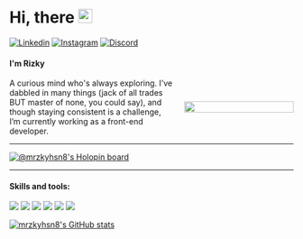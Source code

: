 # Hi, there <img src="https://media.giphy.com/media/hvRJCLFzcasrR4ia7z/giphy.gif" width="25px">

[![Linkedin](https://skillicons.dev/icons?i=linkedin)](https://www.linkedin.com/in/muh-rizky-husain/) [![Instagram](https://skillicons.dev/icons?i=instagram)](https://www.instagram.com/mrizkyhusain/) [![Discord](https://skillicons.dev/icons?i=discord)](https://discord.com/users/kymoorz)

#### I'm Rizky
<div style="display: flex; align-items: center; gap: 20px;">
  <div style="flex: 6;">
  A curious mind who's always exploring. I’ve dabbled in many things (jack of all trades BUT master of none, you could say), and though staying consistent is a challenge, I’m currently working as a front-end developer.
  </div>
  <div style="flex: 4;">
    <img width="100%" src="https://media2.giphy.com/media/v1.Y2lkPTc5MGI3NjExODhucG82MmkzOTB1ZmUweW13YXpsY2NoNXl0bzJibTV1dXBnMjN6ZiZlcD12MV9pbnRlcm5hbF9naWZfYnlfaWQmY3Q9Zw/3TZgJXiwbdbLG/giphy.gif" />
  </div>
</div>


***

[![@mrzkyhsn8's Holopin board](https://holopin.me/mrzkyhsn8)](https://holopin.io/@mrzkyhsn8)

***

#### Skills and tools:

<img src="https://img.shields.io/badge/HTML5-E34F26?style=for-the-badge&logo=html5&logoColor=white" /> <img src="https://img.shields.io/badge/CSS3-1572B6?style=for-the-badge&logo=css3&logoColor=white" /> <img src="https://img.shields.io/badge/jQuery-0769AD?style=for-the-badge&logo=jquery&logoColor=white" /> <img src="https://img.shields.io/badge/Bootstrap-563D7C?style=for-the-badge&logo=bootstrap&logoColor=white" /> <img src="https://img.shields.io/badge/VSCode-0078D4?style=for-the-badge&logo=visual%20studio%20code&logoColor=white" /> <img src="https://img.shields.io/badge/Adobe%20XD-470137?style=for-the-badge&logo=Adobe%20XD&logoColor=#FF61F6" />

[![mrzkyhsn8's GitHub stats](https://github-readme-stats.vercel.app/api?username=mrzkyhsn8&show_icons=true&theme=radical&hide=stars)](https://github.com/anuraghazra/github-readme-stats)